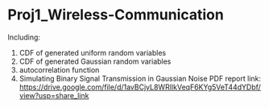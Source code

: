# Proj1_Wireless-Communication
Including:
  1. CDF of generated uniform random variables
  2. CDF of generated Gaussian random variables
  3. autocorrelation function
  4. Simulating Binary Signal Transmission in Gaussian Noise
  PDF report link: https://drive.google.com/file/d/1avBCjyL8WRIlkVeqF6KYg5VeT44dYDbf/view?usp=share_link

